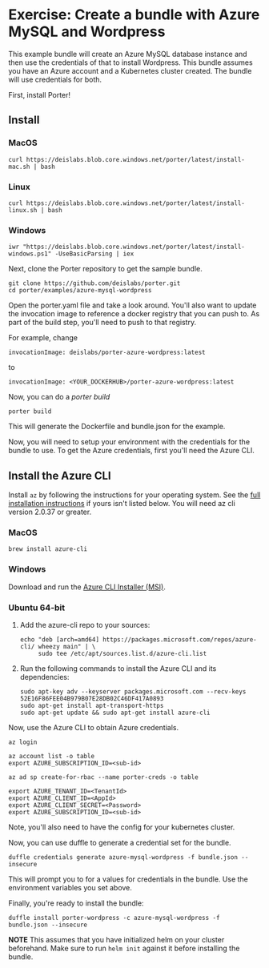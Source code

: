 # Exercise: Create a bundle with Azure MySQL and Wordpress

This example bundle will create an Azure MySQL database instance and then use the credentials of that to install Wordpress. This bundle assumes you have an Azure account and a Kubernetes cluster created.  The bundle will use credentials for both.

First, install Porter!

## Install

### MacOS
```
curl https://deislabs.blob.core.windows.net/porter/latest/install-mac.sh | bash
```

### Linux
```
curl https://deislabs.blob.core.windows.net/porter/latest/install-linux.sh | bash
```

### Windows
```
iwr "https://deislabs.blob.core.windows.net/porter/latest/install-windows.ps1" -UseBasicParsing | iex
```

Next, clone the Porter repository to get the sample bundle.

```
git clone https://github.com/deislabs/porter.git
cd porter/examples/azure-mysql-wordpress
```

Open the porter.yaml file and take a look around. You'll also want to update the invocation image to reference a docker registry that you can push to. As part of the build step, you'll need to push to that registry.

For example, change

```
invocationImage: deislabs/porter-azure-wordpress:latest
```

to

```
invocationImage: <YOUR_DOCKERHUB>/porter-azure-wordpress:latest
```


Now, you can do a _porter build_

```
porter build
```

This will generate the Dockerfile and bundle.json for the example.

Now, you will need to setup your environment with the credentials for the bundle to use. To get the Azure credentials, first you'll need the Azure CLI.

## Install the Azure CLI

Install `az` by following the instructions for your operating system.
See the [full installation instructions](https://docs.microsoft.com/en-us/cli/azure/install-azure-cli?view=azure-cli-latest) if yours isn't listed below. You will need az cli version 2.0.37 or greater.

### MacOS

```console
brew install azure-cli
```

### Windows

Download and run the [Azure CLI Installer (MSI)](https://aka.ms/InstallAzureCliWindows).

### Ubuntu 64-bit

1. Add the azure-cli repo to your sources:
    ```console
    echo "deb [arch=amd64] https://packages.microsoft.com/repos/azure-cli/ wheezy main" | \
         sudo tee /etc/apt/sources.list.d/azure-cli.list
    ```
1. Run the following commands to install the Azure CLI and its dependencies:
    ```console
    sudo apt-key adv --keyserver packages.microsoft.com --recv-keys 52E16F86FEE04B979B07E28DB02C46DF417A0893
    sudo apt-get install apt-transport-https
    sudo apt-get update && sudo apt-get install azure-cli
    ```


Now, use the Azure CLI to obtain Azure credentials.

```
az login
```

```
az account list -o table
export AZURE_SUBSCRIPTION_ID=<sub-id>
```

```
az ad sp create-for-rbac --name porter-creds -o table

export AZURE_TENANT_ID=<TenantId>
export AZURE_CLIENT_ID=<AppId>
export AZURE_CLIENT_SECRET=<Password>
export AZURE_SUBSCRIPTION_ID=<sub-id>
```

Note, you'll also need to have the config for your kubernetes cluster.

Now, you can use duffle to generate a credential set for the bundle.

```
duffle credentials generate azure-mysql-wordpress -f bundle.json --insecure
```

This will prompt you to for a values for credentials in the bundle. Use the environment variables you set above.

Finally, you're ready to install the bundle:

```
duffle install porter-wordpress -c azure-mysql-wordpress -f bundle.json --insecure
```

**NOTE**
This assumes that you have initialized helm on your cluster beforehand. Make sure to run `helm init` against it before installing the bundle.
